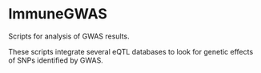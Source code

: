 # ImmuneGWAS
Scripts for analysis of GWAS results.

These scripts integrate several eQTL databases to look for genetic effects of SNPs identified by GWAS. 
